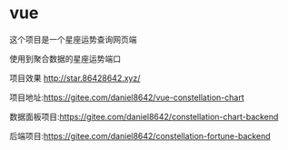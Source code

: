 # vue

这个项目是一个星座运势查询网页端

使用到聚合数据的星座运势端口

项目效果
http://star.86428642.xyz/


项目地址:https://gitee.com/daniel8642/vue-constellation-chart

数据面板项目:https://gitee.com/daniel8642/constellation-chart-backend

后端项目:https://gitee.com/daniel8642/constellation-fortune-backend

